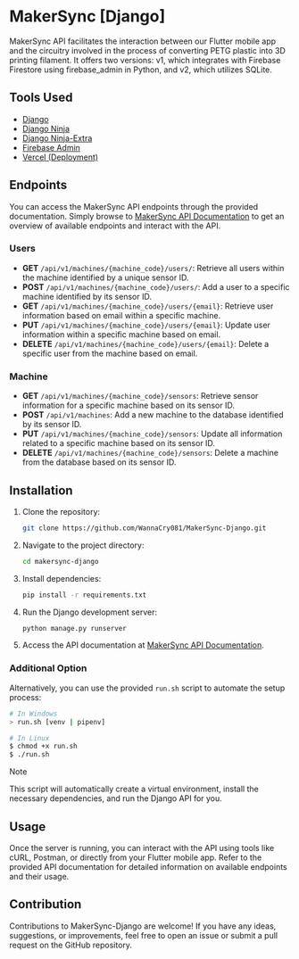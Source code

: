 # MakerSync [Django]

MakerSync API facilitates the interaction between our Flutter mobile app and the circuitry involved in the process of converting PETG plastic into 3D printing filament. It offers two versions: v1, which integrates with Firebase Firestore using firebase_admin in Python, and v2, which utilizes SQLite.

## Tools Used

- [Django](https://www.djangoproject.com/)
- [Django Ninja](https://django-ninja.dev/)
- [Django Ninja-Extra](https://eadwincode.github.io/django-ninja-extra/)
- [Firebase Admin](https://github.com/firebase/firebase-admin-python)
- [Vercel (Deployment)](https://vercel.com/)

## Endpoints

You can access the MakerSync API endpoints through the provided documentation. Simply browse to [MakerSync API Documentation](https://maker-sync-django.vercel.app/api/v1/docs) to get an overview of available endpoints and interact with the API.

### Users

- **GET** `/api/v1/machines/{machine_code}/users/`: Retrieve all users within the machine identified by a unique sensor ID.
- **POST** `/api/v1/machines/{machine_code}/users/`: Add a user to a specific machine identified by its sensor ID.
- **GET** `/api/v1/machines/{machine_code}/users/{email}`: Retrieve user information based on email within a specific machine.
- **PUT** `/api/v1/machines/{machine_code}/users/{email}`: Update user information within a specific machine based on email.
- **DELETE** `/api/v1/machines/{machine_code}/users/{email}`: Delete a specific user from the machine based on email.

### Machine

- **GET** `/api/v1/machines/{machine_code}/sensors`: Retrieve sensor information for a specific machine based on its sensor ID.
- **POST** `/api/v1/machines`: Add a new machine to the database identified by its sensor ID.
- **PUT** `/api/v1/machines/{machine_code}/sensors`: Update all information related to a specific machine based on its sensor ID.
- **DELETE** `/api/v1/machines/{machine_code}/sensors`: Delete a machine from the database based on its sensor ID.

## Installation

1. Clone the repository:
   ```bash
   git clone https://github.com/WannaCry081/MakerSync-Django.git
   ```

2. Navigate to the project directory:
   ```bash
   cd makersync-django
   ```

3. Install dependencies:
   ```bash
   pip install -r requirements.txt
   ```

4. Run the Django development server:
   ```bash
   python manage.py runserver
   ```

5. Access the API documentation at [MakerSync API Documentation](https://maker-sync-django.vercel.app/api/v1/docs).


### Additional Option

Alternatively, you can use the provided `run.sh` script to automate the setup process:

```bash
# In Windows
> run.sh [venv | pipenv]

# In Linux
$ chmod +x run.sh
$ ./run.sh
```

> [!NOTE]
>
> This script will automatically create a virtual environment, install the necessary dependencies, and run the Django API for you.

## Usage

Once the server is running, you can interact with the API using tools like cURL, Postman, or directly from your Flutter mobile app. Refer to the provided API documentation for detailed information on available endpoints and their usage.

## Contribution

Contributions to MakerSync-Django are welcome! If you have any ideas, suggestions, or improvements, feel free to open an issue or submit a pull request on the GitHub repository.